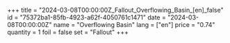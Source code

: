 +++
title = "2024-03-08T00:00:00Z_Fallout_Overflowing_Basin_[en]_false"
id = "75372ba1-85fb-4923-a62f-4050761c1471"
date = "2024-03-08T00:00:00Z"
name = "Overflowing Basin"
lang = ["en"]
price = "0.74"
quantity = 1
foil = false
set = "Fallout"
+++
